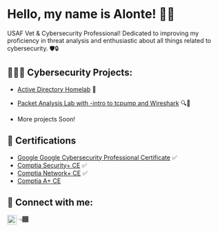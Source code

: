 <h1>Hello, my name is Alonte! 👋🏾 </h1>

USAF Vet & Cybersecurity Professional! Dedicated to improving my proficiency in threat analysis and enthusiastic about all things related to cybersecurity. 🛡️🔒
  

<h2> 👨🏾‍💻 Cybersecurity Projects:</h2>
  
  - [Active Directory Homelab]() 💼
  - [Packet Analysis Lab with -intro to tcpump and Wireshark]() 🔍👀
        
  - More projects Soon!
    
<h2>📃 Certifications </h2>

- [Google Google Cybersecurity Professional Certificate](https://coursera.org/share/939da40fd07e2bfd892dbd8b4f7cff96) ✅
- [Comptia Security+ CE](https://www.credly.com/badges/22afcb20-a97b-446b-84b1-4992c964f5f5/public_url) ✅
- [Comptia Network+ CE](https://www.credly.com/badges/7919fd77-744e-49f1-9133-c4fed8bbee1d/public_url) ✅
- [Comptia A+ CE](https://www.credly.com/badges/50d7def8-b94e-4ae4-8a4e-bd4b29792809/public_url)


<h2> 🤳 Connect with me:</h2>

 [<img align="left" alt="Alonte Wheeler | LinkedIn" width="22px" src="https://cdn.jsdelivr.net/npm/simple-icons@v3/icons/linkedin.svg" />][linkedin] 👈🏾


[linkedin]: https://www.linkedin.com/in/alonte-wheeler/



